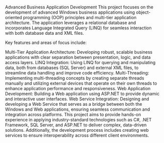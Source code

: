 Advanced Business Application Development
This project focuses on the development of advanced Windows business applications 
using object-oriented programming (OOP) principles and multi-tier application architecture. 
The application leverages a relational database and incorporates Language Integrated Query (LINQ) 
for seamless interaction with both database data and XML files.

Key features and areas of focus include:

Multi-Tier Application Architecture: Developing robust, scalable business applications with clear separation between presentation, logic, and data access layers.
LINQ Integration: Using LINQ for querying and manipulating data, both from databases (SQL Server) and external XML files, to streamline data handling and improve code efficiency.
Multi-Threading: Implementing multi-threading concepts by creating separate threads manually and 
utilizing external devices that operate on their own threads to enhance application performance and responsiveness.
Web Application Development: Building a Web application using ASP.NET to provide dynamic and interactive user interfaces.
Web Service Integration: Designing and developing a Web Service that serves as a bridge between both the Windows and Web applications, ensuring seamless communication and integration across platforms.
This project aims to provide hands-on experience in applying industry-standard technologies such as C#, 
.NET Framework, SQL Server, and ASP.NET to deliver complex, data-driven solutions. 
Additionally, the development process includes creating web services to ensure interoperability across different client environments.
